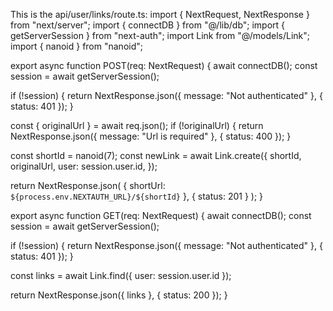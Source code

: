 This is the api/user/links/route.ts:
import { NextRequest, NextResponse } from "next/server";
import { connectDB } from "@/lib/db";
import { getServerSession } from "next-auth";
import Link from "@/models/Link";
import { nanoid } from "nanoid";

export async function POST(req: NextRequest) {
  await connectDB();
  const session = await getServerSession();

  if (!session) {
    return NextResponse.json({ message: "Not authenticated" }, { status: 401 });
  }

  const { originalUrl } = await req.json();
  if (!originalUrl) {
    return NextResponse.json({ message: "Url is required" }, { status: 400 });
  }

  const shortId = nanoid(7);
  const newLink = await Link.create({
    shortId,
    originalUrl,
    user: session.user.id,
  });

  return NextResponse.json(
    { shortUrl: `${process.env.NEXTAUTH_URL}/${shortId}` },
    { status: 201 }
  );
}

export async function GET(req: NextRequest) {
  await connectDB();
  const session = await getServerSession();

  if (!session) {
    return NextResponse.json({ message: "Not authenticated" }, { status: 401 });
  }

  const links = await Link.find({ user: session.user.id });

  return NextResponse.json({ links }, { status: 200 });
}
